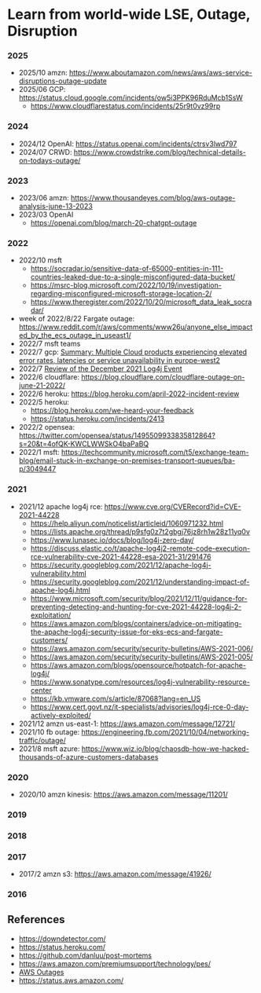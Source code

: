 
# Learn from world-wide LSE, Outage, Disruption

### 2025
* 2025/10 amzn: https://www.aboutamazon.com/news/aws/aws-service-disruptions-outage-update 
* 2025/06 GCP: https://status.cloud.google.com/incidents/ow5i3PPK96RduMcb1SsW
  - https://www.cloudflarestatus.com/incidents/25r9t0vz99rp
### 2024
* 2024/12 OpenAI: https://status.openai.com/incidents/ctrsv3lwd797
* 2024/07 CRWD: https://www.crowdstrike.com/blog/technical-details-on-todays-outage/
### 2023
* 2023/06 amzn: https://www.thousandeyes.com/blog/aws-outage-analysis-june-13-2023
* 2023/03 OpenAI
  - https://openai.com/blog/march-20-chatgpt-outage
### 2022
* 2022/10 msft 
  - https://socradar.io/sensitive-data-of-65000-entities-in-111-countries-leaked-due-to-a-single-misconfigured-data-bucket/
  - https://msrc-blog.microsoft.com/2022/10/19/investigation-regarding-misconfigured-microsoft-storage-location-2/
  - https://www.theregister.com/2022/10/20/microsoft_data_leak_socradar/
* week of 2022/8/22 Fargate outage: https://www.reddit.com/r/aws/comments/www26u/anyone_else_impacted_by_the_ecs_outage_in_useast1/ 
* 2022/7 msft teams
* 2022/7 gcp: [Summary: Multiple Cloud products experiencing elevated error rates, latencies or service unavailability in europe-west2](https://status.cloud.google.com/incidents/fmEL9i2fArADKawkZAa2)
* 2022/7 [Review of the December 2021 Log4j Event](https://www.cisa.gov/sites/default/files/publications/CSRB-Report-on-Log4-July-11-2022_508.pdf)
* 2022/6 cloudflare: https://blog.cloudflare.com/cloudflare-outage-on-june-21-2022/
* 2022/6 heroku: https://blog.heroku.com/april-2022-incident-review
* 2022/5 heroku: 
  - https://blog.heroku.com/we-heard-your-feedback
  - https://status.heroku.com/incidents/2413
* 2022/2 opensea: https://twitter.com/opensea/status/1495509933835812864?s=20&t=4ofQK-KWCLWWSkO4baPaBQ
* 2022/1 msft: https://techcommunity.microsoft.com/t5/exchange-team-blog/email-stuck-in-exchange-on-premises-transport-queues/ba-p/3049447

### 2021
* 2021/12 apache log4j rce: https://www.cve.org/CVERecord?id=CVE-2021-44228 
  - https://help.aliyun.com/noticelist/articleid/1060971232.html
  - https://lists.apache.org/thread/p9sfg0z7t2gbgj76jz8rh1w28z11yq0v
  - https://www.lunasec.io/docs/blog/log4j-zero-day/ 
  - https://discuss.elastic.co/t/apache-log4j2-remote-code-execution-rce-vulnerability-cve-2021-44228-esa-2021-31/291476
  - https://security.googleblog.com/2021/12/apache-log4j-vulnerability.html
  - https://security.googleblog.com/2021/12/understanding-impact-of-apache-log4j.html 
  - https://www.microsoft.com/security/blog/2021/12/11/guidance-for-preventing-detecting-and-hunting-for-cve-2021-44228-log4j-2-exploitation/
  - https://aws.amazon.com/blogs/containers/advice-on-mitigating-the-apache-log4j-security-issue-for-eks-ecs-and-fargate-customers/
  - https://aws.amazon.com/security/security-bulletins/AWS-2021-006/
  - https://aws.amazon.com/security/security-bulletins/AWS-2021-005/
  - https://aws.amazon.com/blogs/opensource/hotpatch-for-apache-log4j/
  - https://www.sonatype.com/resources/log4j-vulnerability-resource-center
  - https://kb.vmware.com/s/article/87068?lang=en_US 
  - https://www.cert.govt.nz/it-specialists/advisories/log4j-rce-0-day-actively-exploited/
* 2021/12 amzn us-east-1: https://aws.amazon.com/message/12721/
* 2021/10 fb outage: https://engineering.fb.com/2021/10/04/networking-traffic/outage/
* 2021/8 msft azure: https://www.wiz.io/blog/chaosdb-how-we-hacked-thousands-of-azure-customers-databases

### 2020
* 2020/10 amzn kinesis: https://aws.amazon.com/message/11201/

### 2019

### 2018

### 2017
* 2017/2 amzn s3: https://aws.amazon.com/message/41926/

### 2016

## References 
* https://downdetector.com/
* https://status.heroku.com/
* https://github.com/danluu/post-mortems
* https://aws.amazon.com/premiumsupport/technology/pes/ 
* [AWS Outages](https://docs.google.com/spreadsheets/d/1Gcq_h760CgINKjuwj7WuRmLXHIdvsUdzNQCg0g4QvVs/edit#gid=0)
* https://status.aws.amazon.com/
